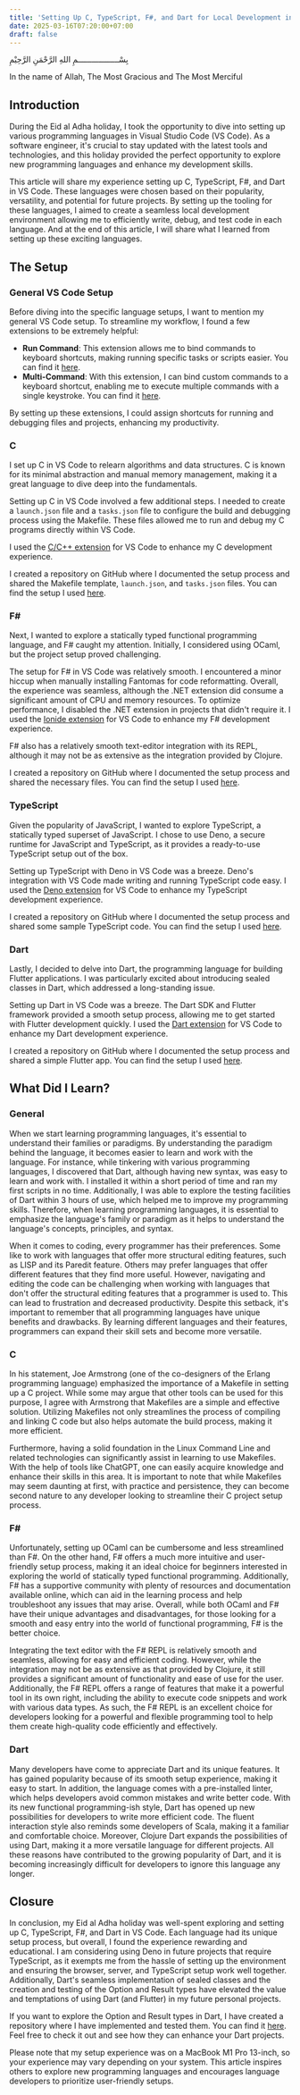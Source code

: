 ```yaml
---
title: 'Setting Up C, TypeScript, F#, and Dart for Local Development in VS Code: My Holiday Experience'
date: 2025-03-16T07:20:00+07:00
draft: false
---
```


بِسْــــــــــــــــــمِ اللهِ الرَّحْمَنِ الرَّحِيْمِ

In the name of Allah, The Most Gracious and The Most Merciful

## Introduction

During the Eid al Adha holiday, I took the opportunity to dive into setting up various programming languages in Visual Studio Code (VS Code). As a software engineer, it's crucial to stay updated with the latest tools and technologies, and this holiday provided the perfect opportunity to explore new programming languages and enhance my development skills.

This article will share my experience setting up C, TypeScript, F#, and Dart in VS Code. These languages were chosen based on their popularity, versatility, and potential for future projects. By setting up the tooling for these languages, I aimed to create a seamless local development environment allowing me to efficiently write, debug, and test code in each language. And at the end of this article, I will share what I learned from setting up these exciting languages.

## The Setup

### General VS Code Setup

Before diving into the specific language setups, I want to mention my general VS Code setup. To streamline my workflow, I found a few extensions to be extremely helpful:

- **Run Command**: This extension allows me to bind commands to keyboard shortcuts, making running specific tasks or scripts easier. You can find it [here](https://marketplace.visualstudio.com/items?itemName=edonet.vscode-command-runner).
- **Multi-Command**: With this extension, I can bind custom commands to a keyboard shortcut, enabling me to execute multiple commands with a single keystroke. You can find it [here](https://marketplace.visualstudio.com/items?itemName=ryuta46.multi-command).

By setting up these extensions, I could assign shortcuts for running and debugging files and projects, enhancing my productivity.

### C

I set up C in VS Code to relearn algorithms and data structures. C is known for its minimal abstraction and manual memory management, making it a great language to dive deep into the fundamentals.

Setting up C in VS Code involved a few additional steps. I needed to create a `launch.json` file and a `tasks.json` file to configure the build and debugging process using the Makefile. These files allowed me to run and debug my C programs directly within VS Code.

I used the [C/C++ extension](https://marketplace.visualstudio.com/items?itemName=ms-vscode.cpptools) for VS Code to enhance my C development experience.

I created a repository on GitHub where I documented the setup process and shared the Makefile template, `launch.json`, and `tasks.json` files. You can find the setup I used [here](https://github.com/organiclever/ayokoding/tree/main/contents/c-cookbook/c-cookbook-primary).

### F#

Next, I wanted to explore a statically typed functional programming language, and F# caught my attention. Initially, I considered using OCaml, but the project setup proved challenging.

The setup for F# in VS Code was relatively smooth. I encountered a minor hiccup when manually installing Fantomas for code reformatting. Overall, the experience was seamless, although the .NET extension did consume a significant amount of CPU and memory resources. To optimize performance, I disabled the .NET extension in projects that didn't require it. I used the [Ionide extension](https://marketplace.visualstudio.com/items?itemName=Ionide.Ionide-fsharp) for VS Code to enhance my F# development experience.

F# also has a relatively smooth text-editor integration with its REPL, although it may not be as extensive as the integration provided by Clojure.

I created a repository on GitHub where I documented the setup process and shared the necessary files. You can find the setup I used [here](https://github.com/organiclever/ayokoding/tree/main/contents/fsharp-cookbook/fsharp-cookbook-primary).

### TypeScript

Given the popularity of JavaScript, I wanted to explore TypeScript, a statically typed superset of JavaScript. I chose to use Deno, a secure runtime for JavaScript and TypeScript, as it provides a ready-to-use TypeScript setup out of the box.

Setting up TypeScript with Deno in VS Code was a breeze. Deno's integration with VS Code made writing and running TypeScript code easy. I used the [Deno extension](https://marketplace.visualstudio.com/items?itemName=denoland.vscode-deno) for VS Code to enhance my TypeScript development experience.

I created a repository on GitHub where I documented the setup process and shared some sample TypeScript code. You can find the setup I used [here](https://github.com/organiclever/ayokoding/tree/main/contents/typescript-cookbook/typescript-cookbook-primary).

### Dart

Lastly, I decided to delve into Dart, the programming language for building Flutter applications. I was particularly excited about introducing sealed classes in Dart, which addressed a long-standing issue.

Setting up Dart in VS Code was a breeze. The Dart SDK and Flutter framework provided a smooth setup process, allowing me to get started with Flutter development quickly. I used the [Dart extension](https://marketplace.visualstudio.com/items?itemName=Dart-Code.dart-code) for VS Code to enhance my Dart development experience.

I created a repository on GitHub where I documented the setup process and shared a simple Flutter app. You can find the setup I used [here](https://github.com/organiclever/ayokoding/tree/main/contents/dart-cookbook/dart-cookbook-primary).

## What Did I Learn?

### General

When we start learning programming languages, it's essential to understand their families or paradigms. By understanding the paradigm behind the language, it becomes easier to learn and work with the language. For instance, while tinkering with various programming languages, I discovered that Dart, although having new syntax, was easy to learn and work with. I installed it within a short period of time and ran my first scripts in no time. Additionally, I was able to explore the testing facilities of Dart within 3 hours of use, which helped me to improve my programming skills. Therefore, when learning programming languages, it is essential to emphasize the language's family or paradigm as it helps to understand the language's concepts, principles, and syntax.

When it comes to coding, every programmer has their preferences. Some like to work with languages that offer more structural editing features, such as LISP and its Paredit feature. Others may prefer languages that offer different features that they find more useful. However, navigating and editing the code can be challenging when working with languages that don't offer the structural editing features that a programmer is used to. This can lead to frustration and decreased productivity. Despite this setback, it's important to remember that all programming languages have unique benefits and drawbacks. By learning different languages and their features, programmers can expand their skill sets and become more versatile.

### C

In his statement, Joe Armstrong (one of the co-designers of the Erlang programming language) emphasized the importance of a Makefile in setting up a C project. While some may argue that other tools can be used for this purpose, I agree with Armstrong that Makefiles are a simple and effective solution. Utilizing Makefiles not only streamlines the process of compiling and linking C code but also helps automate the build process, making it more efficient.

Furthermore, having a solid foundation in the Linux Command Line and related technologies can significantly assist in learning to use Makefiles. With the help of tools like ChatGPT, one can easily acquire knowledge and enhance their skills in this area. It is important to note that while Makefiles may seem daunting at first, with practice and persistence, they can become second nature to any developer looking to streamline their C project setup process.

### F#

Unfortunately, setting up OCaml can be cumbersome and less streamlined than F#. On the other hand, F# offers a much more intuitive and user-friendly setup process, making it an ideal choice for beginners interested in exploring the world of statically typed functional programming. Additionally, F# has a supportive community with plenty of resources and documentation available online, which can aid in the learning process and help troubleshoot any issues that may arise. Overall, while both OCaml and F# have their unique advantages and disadvantages, for those looking for a smooth and easy entry into the world of functional programming, F# is the better choice.

Integrating the text editor with the F# REPL is relatively smooth and seamless, allowing for easy and efficient coding. However, while the integration may not be as extensive as that provided by Clojure, it still provides a significant amount of functionality and ease of use for the user. Additionally, the F# REPL offers a range of features that make it a powerful tool in its own right, including the ability to execute code snippets and work with various data types. As such, the F# REPL is an excellent choice for developers looking for a powerful and flexible programming tool to help them create high-quality code efficiently and effectively.

### Dart

Many developers have come to appreciate Dart and its unique features. It has gained popularity because of its smooth setup experience, making it easy to start. In addition, the language comes with a pre-installed linter, which helps developers avoid common mistakes and write better code. With its new functional programming-ish style, Dart has opened up new possibilities for developers to write more efficient code. The fluent interaction style also reminds some developers of Scala, making it a familiar and comfortable choice. Moreover, Clojure Dart expands the possibilities of using Dart, making it a more versatile language for different projects. All these reasons have contributed to the growing popularity of Dart, and it is becoming increasingly difficult for developers to ignore this language any longer.

## Closure

In conclusion, my Eid al Adha holiday was well-spent exploring and setting up C, TypeScript, F#, and Dart in VS Code. Each language had its unique setup process, but overall, I found the experience rewarding and educational. I am considering using Deno in future projects that require TypeScript, as it exempts me from the hassle of setting up the environment and ensuring the browser, server, and TypeScript setup work well together. Additionally, Dart's seamless implementation of sealed classes and the creation and testing of the Option and Result types have elevated the value and temptations of using Dart (and Flutter) in my future personal projects.

If you want to explore the Option and Result types in Dart, I have created a repository where I have implemented and tested them. You can find it [here](https://github.com/organiclever/ayokoding/tree/main/contents/dart-cookbook/dart-cookbook-primary/src/typing_utils). Feel free to check it out and see how they can enhance your Dart projects.

Please note that my setup experience was on a MacBook M1 Pro 13-inch, so your experience may vary depending on your system. This article inspires others to explore new programming languages and encourages language developers to prioritize user-friendly setups.
